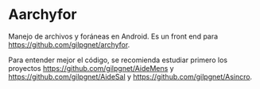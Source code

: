 # Aarchyfor
Manejo de archivos y foráneas en Android. Es un front end para https://github.com/gilpgnet/archyfor.

Para entender mejor el código, se recomienda estudiar primero los proyectos https://github.com/gilpgnet/AideMens y https://github.com/gilpgnet/AideSal y https://github.com/gilpgnet/Asincro.
